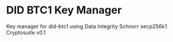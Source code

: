 # DID BTC1 Key Manager

Key manager for did-btc1 using Data Integrity Schnorr secp256k1 Cryptosuite v0.1

